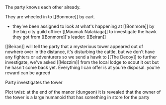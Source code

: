 The party knows each other already.

They are wheeled in to [[Bonmore]] by cart. 
- they've been assigned to look at what's happening at [[Bonmore]] by the big city guild officer [[Maumak Nalakiaga]] to investigate the hawk they got from [[Bonmore]]'s leader: [[Beiran]]

[[Beiran]] will tell the party that a mysterious tower appeared out of nowhere over in the distance, it's disturbing the cattle, but we don't have any fighters or adventurers so we send a hawk to [[The Decoy]] to further investigate, we've asked [[Mozzim]] from the local lodge to scout it out but he hasn't come back yet. Everything I can offer is at you're disposal. you're reward can be agreed  

Party investigates the tower

Plot twist: at the end of the manor (dungeon) it is revealed that the owner of the tower is a large humanoid that has something in store for the party